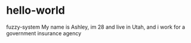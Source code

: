 # hello-world
fuzzy-system
My name is Ashley, im 28 and live in Utah, and i work for a government insurance agency
